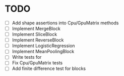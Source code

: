 # TODO

- [ ] Add shape assertions into Cpu/GpuMatrix methods
- [ ] Implement MergeBlock
- [ ] Implement SliceBlock
- [ ] Implement ReverseBlock
- [ ] Implement LogisticRegression
- [ ] Implement MeanPoolingBlock
- [ ] Write tests for
- [ ] Fix Cpu/GpuMatrix tests
- [ ] Add finite difference test for blocks
